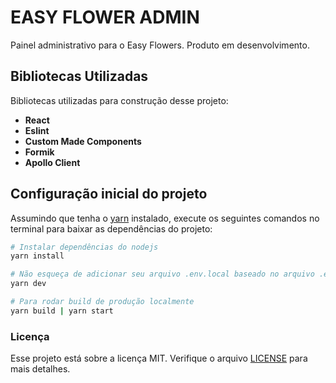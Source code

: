 # EASY FLOWER ADMIN

Painel administrativo para o Easy Flowers. Produto em desenvolvimento.

## Bibliotecas Utilizadas

Bibliotecas utilizadas para construção desse projeto:

* **React**
* **Eslint**
* **Custom Made Components**
* **Formik**
* **Apollo Client**

## Configuração inicial do projeto

Assumindo que tenha o [yarn](https://yarnpkg.com/) instalado, execute os seguintes comandos no terminal para baixar as dependências do projeto:
```sh
# Instalar dependências do nodejs
yarn install

# Não esqueça de adicionar seu arquivo .env.local baseado no arquivo .env.example
yarn dev

# Para rodar build de produção localmente
yarn build | yarn start
```

### Licença

Esse projeto está sobre a licença MIT. Verifique o arquivo [LICENSE](LICENSE) para mais detalhes.